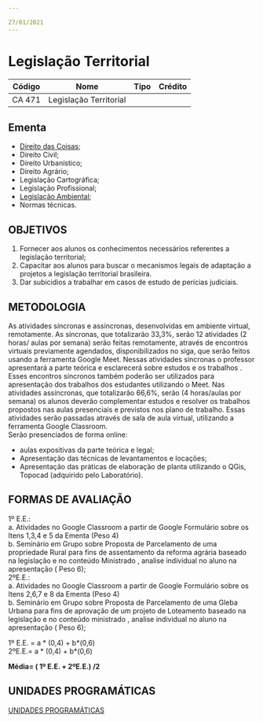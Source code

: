 ```yaml
---

27/01/2021
---
```


<h1 id="legislação-territorial">Legislação Territorial</h1>

<table>
<thead>
<tr>
<th align="center">Código</th>
<th align="center">Nome</th>
<th align="center">Tipo</th>
<th align="center">Crédito</th>
</tr>
</thead>
<tbody>
<tr>
<td align="center">CA 471</td>
<td align="center">Legislação Territorial</td>
<td align="center"></td>
<td align="center"></td>
</tr>
</tbody>
</table><h2 id="ementa">Ementa</h2>
<ul>
<li><a href="https://github.com/ErisonBarros/LegislacaoTerritorial/blob/master/README3.md">Direito das Coisas</a>;</li>
<li>Direito Civil;</li>
<li>Direito Urbanístico;</li>
<li>Direito Agrário;</li>
<li>Legislação Cartográfica;</li>
<li>Legislação Profissional;</li>
<li><a href="https://github.com/ErisonBarros/LegislacaoTerritorial/blob/master/README2.md" title="Legislação Ambiental">Legislação Ambiental</a>;</li>
<li>Normas técnicas.</li>
</ul>
<h2 id="objetivos">OBJETIVOS</h2>
<ol>
<li>Fornecer aos alunos os conhecimentos necessários referentes a legislação territorial;</li>
<li>Capacitar aos alunos para buscar o mecanismos legais de adaptação a projetos a legislação territorial brasileira.</li>
<li>Dar subicidios a trabalhar em casos de estudo de perícias judiciais.</li>
</ol>
<h2 id="metodologia">METODOLOGIA</h2>
<p>As atividades síncronas e assíncronas, desenvolvidas em ambiente virtual, remotamente. As síncronas, que totalizarão 33,3%, serão 12 atividades  (2 horas/ aulas por semana) serão feitas remotamente, através de encontros virtuais previamente agendados, disponibilizados no siga, que serão feitos usando a ferramenta Google Meet. Nessas atividades síncronas o professor  apresentará a parte teórica e esclarecerá sobre estudos e os trabalhos . Esses encontros síncronos também poderão ser utilizados para apresentação dos trabalhos dos estudantes utilizando o Meet. Nas atividades assíncronas, que totalizarão 66,6%, serão  (4 horas/aulas por semana) os alunos deverão complementar estudos e resolver os trabalhos propostos nas aulas  presenciais e previstos nos plano de trabalho. Essas atividades serão passadas através de sala de aula virtual, utilizando a ferramenta Google Classroom.<br>
Serão presenciados de forma online:</p>
<ul>
<li>aulas expositivas da parte teórica  e legal;</li>
<li>Apresentação das técnicas de levantamentos e locações;</li>
<li>Apresentação das práticas de elaboração de planta utilizando o QGis, Topocad (adquirido pelo Laboratório).</li>
</ul>
<h2 id="formas-de-avaliação">FORMAS DE AVALIAÇÃO</h2>
<p>1º E.E.:<br>
a.	Atividades no Google Classroom a partir de Google Formulário sobre os Itens 1,3,4 e 5 da Ementa  (Peso 4)<br>
b.	Seminário em Grupo sobre Proposta de Parcelamento de uma propriedade Rural para fins de assentamento da reforma agrária baseado na legislação e no conteúdo Ministrado , analise individual no aluno na apresentação ( Peso 6);<br>
2ºE.E.:<br>
a.	Atividades no Google Classroom a partir de Google Formulário sobre os Itens 2,6,7 e 8 da Ementa  (Peso 4)<br>
b.	Seminário em Grupo sobre Proposta de Parcelamento de uma Gleba Urbana para fins de aprovação de um projeto de Loteamento  baseado na legislação e no conteúdo ministrado , analise individual no aluno na apresentação ( Peso 6);</p>
<p>1º E.E. =  a * (0,4) + b*(0,6)<br>
2ºE.E.=  a * (0,4) + b*(0,6)</p>
<p><strong>Média= ( 1º E.E. + 2ºE.E.) /2</strong></p>
<h2 id="unidades-programáticas">UNIDADES PROGRAMÁTICAS</h2>
<p><a href="http://https://1drv.ms/x/s!AjO4oAHV5BZuioozg3Ez9_Rd86UWbg?e=sxfTQx" title="UNIDADES PROGRAMÁTICAS">UNIDADES PROGRAMÁTICAS</a></p>

